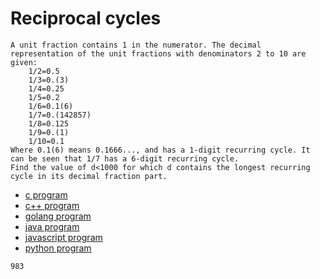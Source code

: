 # Reciprocal cycles

```
A unit fraction contains 1 in the numerator. The decimal representation of the unit fractions with denominators 2 to 10 are given:
    1/2=0.5
    1/3=0.(3)
    1/4=0.25
    1/5=0.2
    1/6=0.1(6)
    1/7=0.(142857)
    1/8=0.125
    1/9=0.(1)
    1/10=0.1
Where 0.1(6) means 0.1666..., and has a 1-digit recurring cycle. It can be seen that 1/7 has a 6-digit recurring cycle.
Find the value of d<1000 for which d contains the longest recurring cycle in its decimal fraction part.
```

* [c program](Problem026.c)
* [c++ program](Problem026.cpp)
* [golang program](Problem026.go)
* [java program](Problem026.java)
* [javascript program](Problem026.js)
* [python program](Problem026.py)

```
983
```
